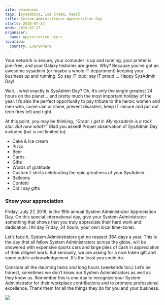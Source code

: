 ```yaml
---
site: erasmusmc
tags: [sysadmins, ice cream, beer]
title: System Administrator Appreciation Day
starts: 2018-07-27
ends: 2018-07-27
organiser:
  name: Appreciative users
location:
  country: Everywhere
---
```


Your network is secure, your computer is up and running, your printer is jam-free, and your Galaxy histories are green. Why? Because you’ve got an awesome sysadmin (or maybe a whole IT department) keeping your business up and running. So say IT loud; say IT proud …
Happy SysAdmin Day!

Wait… what exactly is SysAdmin Day? Oh, it’s only the single greatest 24 hours on the planet… and pretty much the most important holiday of the year. It’s also the perfect opportunity to pay tribute to the heroic women and men who, come rain or shine, prevent disasters, keep IT secure and put out tech fires left and right.

At this point, you may be thinking, *“Great. I get it. My sysadmin is a rock star. But now what?”* Glad you asked! Proper observation of SysAdmin Day includes (but is not limited to):

- Cake & Ice cream
- Pizza
- Beer
- Cards
- Gifts
- Words of gratitude
- Custom t-shirts celebrating the epic greatness of your SysAdmin
- Balloons
- Confetti
- Did I say gifts


### Show your appreciation


Friday, July 27, 2018, is the 19th annual System Administrator Appreciation Day. On this special international day, give your System Administrator something that shows that you truly appreciate their hard work and dedication. (All day Friday, 24 hours, your own local time-zone).

Let’s face it, System Administrators get no respect 364 days a year. This is the day that all fellow System Administrators across the globe, will be showered with expensive sports cars and large piles of cash in appreciation of their diligent work. But seriously, we are asking for a nice token gift and some public acknowledgement. It’s the least you could do.

Consider all the daunting tasks and long hours (weekends too.) Let’s be honest, sometimes we don’t know our System Administrators as well as they know us. Remember this is one day to recognize your System Administrator for their workplace contributions and to promote professional excellence. Thank them for all the things they do for you and your business.

![](https://upload.wikimedia.org/wikipedia/commons/d/d8/System_Administrator_Appreciation_Day.jpg)


